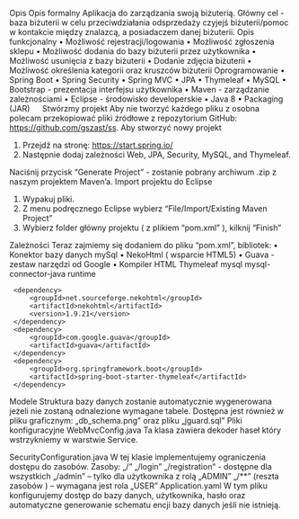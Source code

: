 Opis
Opis formalny
Aplikacja do zarządzania swoją biżuterią. Główny cel - baza biżuterii w celu przeciwdziałania odsprzedaży czyjejś biżuterii/pomoc w kontakcie między znalazcą, a posiadaczem danej biżuterii.
Opis funkcjonalny
•	Możliwość rejestracji/logowania
•	Możliwość zgłoszenia sklepu
•	Możliwość dodania do bazy biżuterii przez użytkownika
•	Możliwość usunięcia z bazy biżuterii
•	Dodanie zdjęcia biżuterii
•	Możliwość określenia kategorii oraz kruszców biżuterii
Oprogramowanie
•	Spring Boot
•	Spring Security
•	Spring MVC
•	JPA
•	Thymeleaf
•	MySQL 
•	Bootstrap - prezentacja interfejsu użytkownika
•	Maven - zarządzanie zależnościami
•	Eclipse - środowisko developerskie
•	Java 8
•	Packaging (JAR) 
 
Stwórzmy projekt
Aby nie tworzyć każdego pliku z osobna polecam przekopiować pliki źródłowe z repozytorium GitHub: https://github.com/gszast/ss. 
Aby stworzyć nowy projekt
1.	Przejdź na stronę: https://start.spring.io/
2.	Następnie dodaj zależności Web, JPA, Security, MySQL, and Thymeleaf.
 
Naciśnij przycisk “Generate Project” - zostanie pobrany archiwum .zip z naszym projektem Maven’a.
Import projektu do Eclipse
1.	Wypakuj pliki.
2.	Z menu podręcznego Eclipse wybierz “File/Import/Existing Maven Project”
3.	Wybierz folder główny projektu ( z plikiem “pom.xml” ), kilknij “Finish”
  
Zależności
Teraz zajmiemy się dodaniem do pliku “pom.xml”, bibliotek:
•	Konektor bazy danych mySql
•	NekoHtml ( wsparcie HTML5)
•	Guava - zestaw narzędzi od Google
•	Kompiler HTML Thymeleaf
  	 <dependency>
  		 <groupId>mysql</groupId>
  		 <artifactId>mysql-connector-java</artifactId>
  		 <scope>runtime</scope>
  	 </dependency>

  	 <dependency>
  		 <groupId>net.sourceforge.nekohtml</groupId>
  		 <artifactId>nekohtml</artifactId>
  		 <version>1.9.21</version>
  	 </dependency>
  	 <dependency>
  		 <groupId>com.google.guava</groupId>
  		 <artifactId>guava</artifactId>
  	 </dependency>
  	 <dependency>
  		 <groupId>org.springframework.boot</groupId>
  		 <artifactId>spring-boot-starter-thymeleaf</artifactId>
  	 </dependency>
Modele
Struktura bazy danych zostanie automatycznie wygenerowana jeżeli nie zostaną odnalezione wymagane tabele. Dostępna jest również w pliku graficznym: „db_schema.png” oraz pliku „jguard.sql”
Pliki konfiguracyjne
WebMvcConfig.java
Ta klasa zawiera dekoder haseł który wstrzykniemy w warstwie Service.

SecurityConfiguration.java
W tej klasie implementujemy ograniczenia dostępu do zasobów. 
Zasoby: 
„/” „/login” „/registration”  - dostępne dla wszystkich
„/admin” – tylko dla użytkownika z rolą „ADMIN”
„/**” (reszta zasobów ) – wymagana jest rola „USER”
Application.yaml
W tym pliku konfigurujemy dostęp do bazy danych, użytkownika, hasło oraz automatyczne generowanie schematu encji bazy danych jeśli nie istnieją.

